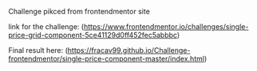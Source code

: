Challenge pikced from frontendmentor site

link for the challenge: (https://www.frontendmentor.io/challenges/single-price-grid-component-5ce41129d0ff452fec5abbbc)

Final result here: (https://fracav99.github.io/Challenge-frontendmentor/single-price-component-master/index.html)

